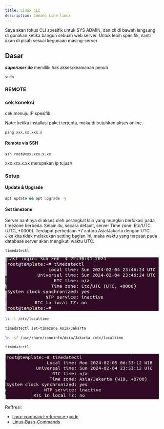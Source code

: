 ```yaml
---
title: Linux CLI
description: Comand Line linux
---
```

Saya akan fokus CLI spesifik untuk SYS ADMIN, dan cli di bawah langsung di gunakan ketika bangun sebuah web server. Untuk lebih spesifik, nanti akan di pisah sesuai kegunaan masing-server

## Dasar
***superuser do*** memiliki hak akses/keamanan penuh
```
sudo
```
### REMOTE

### cek koneksi
cek menuju IP spesifik

Note: ketika installasi paket tertentu, maka di butuhkan akses online.
```
ping xxx.xx.xxx.x
```

#### Remote via SSH
```
ssh root@xxx.xxx.x.xx
```
xxx.xxx.x.xx merupakan ip tujuan


### Setup

#### Update & Upgrade
```sh
apt update && apt upgrade -y
```
#### Set timezone
Server nantinya di akses oleh perangkat lain yang mungkin berlokasi pada timezone berbeda. Selain itu, secara default, server Time zone: Etc/UTC (UTC, +0000). Terdapat perbedaan +7 antara Asia/Jakarta dengan UTC. Jika kita tidak melakukan setting bagian ini, maka waktu yang tercatat pada database server akan mengikuti waktu UTC.

```sh
timedatectl
```
![timedatectl](/src/assets/linux/timedatectl.png "timedatectl")

```sh 
ls -l /etc/localtime
```

```sh
timedatectl set-timezone Asia/Jakarta
```

```sh
ln -sf /usr/share/zoneinfo/Asia/Jakarta /etc/localtime
```

```sh
timedatectl
```
![Asia Jakarta](/src/assets/linux/asia-jakarta.png "timedatectl")

Reffresi:

- [linux-command-reference-guide](https://community.sophos.com/intercept-x-endpoint/f/recommended-reads/142324/linux-command-reference-guide)
- [Linux-Bash-Commands](https://github.com/trinib/Linux-Bash-Commands/blob/main/README.md)